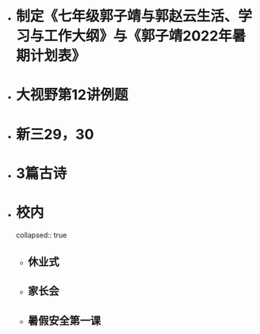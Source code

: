 - # 制定《七年级郭子靖与郭赵云生活、学习与工作大纲》与《郭子靖2022年暑期计划表》
- # 大视野第12讲例题
- # 新三29，30
- # 3篇古诗
- # 校内
  collapsed:: true
	- ## 休业式
	- ## 家长会
	- ## 暑假安全第一课
